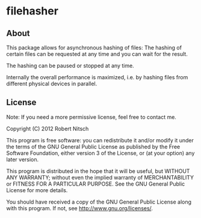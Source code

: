 filehasher
==========

About
-----

This package allows for asynchronous hashing of files: The hashing of certain
files can be requested at any time and you can wait for the result.

The hashing can be paused or stopped at any time.

Internally the overall performance is maximized, i.e. by hashing files from different
physical devices in parallel.

License
-------

Note: If you need a more permissive license, feel free to contact me.

Copyright (C) 2012 Robert Nitsch

This program is free software: you can redistribute it and/or modify
it under the terms of the GNU General Public License as published by
the Free Software Foundation, either version 3 of the License, or
(at your option) any later version.

This program is distributed in the hope that it will be useful,
but WITHOUT ANY WARRANTY; without even the implied warranty of
MERCHANTABILITY or FITNESS FOR A PARTICULAR PURPOSE.  See the
GNU General Public License for more details.

You should have received a copy of the GNU General Public License
along with this program.  If not, see <http://www.gnu.org/licenses/>.
